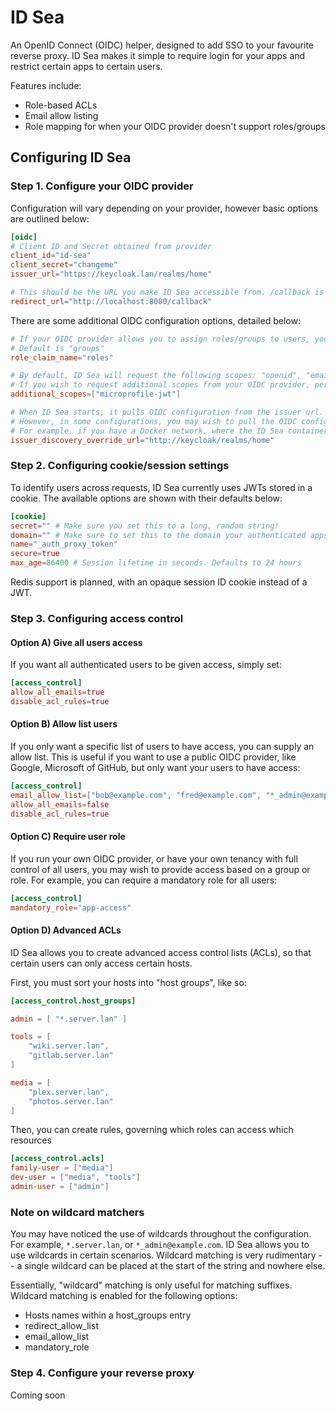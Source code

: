 # ID Sea

An OpenID Connect (OIDC) helper, designed to add SSO to your favourite reverse proxy.
ID Sea makes it simple to require login for your apps and restrict certain apps to certain users.

Features include:
* Role-based ACLs
* Email allow listing
* Role mapping for when your OIDC provider doesn't support roles/groups

## Configuring ID Sea

### Step 1. Configure your OIDC provider

Configuration will vary depending on your provider, however basic options are outlined below:

```toml
[oidc]
# Client ID and Secret obtained from provider
client_id="id-sea"
client_secret="changeme"
issuer_url="https://keycloak.lan/realms/home"

# This should be the URL you make ID Sea accessible from. /callback is added automatically if ommited.
redirect_url="http://localhost:8080/callback"
```

There are some additional OIDC configuration options, detailed below:

```toml
# If your OIDC provider allows you to assign roles/groups to users, you can instruct ID Sea which parameter will contain the list of roles/groups.
# Default is "groups"
role_claim_name="roles"

# By default, ID Sea will request the following scopes: "openid", "email", "profile"
# If you wish to request additional scopes from your OIDC provider, perhaps to gather role/group data, add them here:
additional_scopes=["microprofile-jwt"]

# When ID Sea starts, it pulls OIDC configuration from the issuer url.
# However, in some configurations, you may wish to pull the OIDC configuration from a separate URL.
# For example, if you have a Docker network, where the ID Sea container can reach http://keycloak/, but the public issuer URL is https://keycloak.lan/, that is where this parameter is useful
issuer_discovery_override_url="http://keycloak/realms/home"
```

### Step 2. Configuring cookie/session settings

To identify users across requests, ID Sea currently uses JWTs stored in a cookie. The available options are shown with their defaults below:

```toml
[cookie]
secret="" # Make sure you set this to a long, random string!
domain="" # Make sure to set this to the domain your authenticated apps are served from. For example, for auth.server.lan, you may wish to set `domain` to "server.lan"
name="_auth_proxy_token"
secure=true
max_age=86400 # Session lifetime in seconds. Defaults to 24 hours
```

Redis support is planned, with an opaque session ID cookie instead of a JWT.

### Step 3. Configuring access control

#### Option A) Give all users access

If you want all authenticated users to be given access, simply set:
```toml
[access_control]
allow_all_emails=true
disable_acl_rules=true
```

#### Option B) Allow list users

If you only want a specific list of users to have access, you can supply an allow list. This is useful if you want to use a public OIDC provider, like Google, Microsoft of GitHub, but only want your users to have access:
```toml
[access_control]
email_allow_list=["bob@example.com", "fred@example.com", "*_admin@example.com"]
allow_all_emails=false
disable_acl_rules=true
```

#### Option C) Require user role

If you run your own OIDC provider, or have your own tenancy with full control of all users, you may wish to provide access based on a group or role. For example, you can require a mandatory role for all users:
```toml
[access_control]
mandatory_role="app-access"
```

#### Option D) Advanced ACLs

ID Sea allows you to create advanced access control lists (ACLs), so that certain users can only access certain hosts.

First, you must sort your hosts into "host groups", like so:

```toml
[access_control.host_groups]

admin = [ "*.server.lan" ]

tools = [
    "wiki.server.lan",
    "gitlab.server.lan"
]

media = [
    "plex.server.lan",
    "photos.server.lan"
]
```

Then, you can create rules, governing which roles can access which resources

```toml
[access_control.acls]
family-user = ["media"]
dev-user = ["media", "tools"]
admin-user = ["admin"]
```

### Note on wildcard matchers

You may have noticed the use of wildcards throughout the configuration. For example, `*.server.lan`, or `*_admin@example.com`. ID Sea allows you to use wildcards in certain scenarios. Wildcard matching is very rudimentary -- a single wildcard can be placed at the start of the string and nowhere else.

Essentially, "wildcard" matching is only useful for matching suffixes. Wildcard matching is enabled for the following options:
* Hosts names within a host_groups entry
* redirect_allow_list
* email_allow_list
* mandatory_role

### Step 4. Configure your reverse proxy

Coming soon